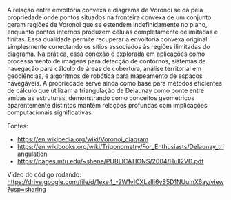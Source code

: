 A relação entre envoltória convexa e diagrama de Voronoi se dá pela propriedade onde pontos situados na fronteira convexa de um conjunto geram regiões de Voronoi que se estendem indefinidamente no plano, enquanto pontos internos produzem células completamente delimitadas e finitas. Essa dualidade permite recuperar a envoltória convexa original simplesmente conectando os sítios associados às regiões ilimitadas do diagrama. Na prática, essa conexão é explorada em aplicações como processamento de imagens para detecção de contornos, sistemas de navegação para cálculo de áreas de cobertura, análise territorial em geociências, e algoritmos de robótica para mapeamento de espaços navegáveis. A propriedade serve ainda como base para métodos eficientes de cálculo que utilizam a triangulação de Delaunay como ponte entre ambas as estruturas, demonstrando como conceitos geométricos aparentemente distintos mantêm relações profundas com implicações computacionais significativas.

Fontes:
- https://en.wikipedia.org/wiki/Voronoi_diagram
- https://en.wikibooks.org/wiki/Trigonometry/For_Enthusiasts/Delaunay_triangulation
- https://pages.mtu.edu/~shene/PUBLICATIONS/2004/Hull2VD.pdf

Vídeo do código rodando:
https://drive.google.com/file/d/1exe4_-2W1vICXLzIIi6yS5D1NUumX6ay/view?usp=sharing